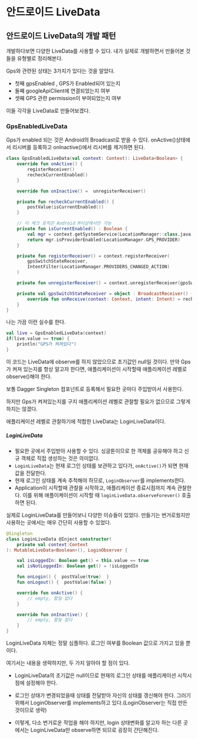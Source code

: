 # 안드로이드 LiveData

## 안드로이드 LiveData의 개발 패턴

개발하다보면 다양한 LiveData를 사용할 수 있다.
내가 실제로 개발하면서 만들어본 것들을 유형별로 정리해본다.

Gps와 관련된 상태는 3가지가 있다는 것을 알았다.

- 첫째 gpsEnabled , GPS가 Enabled되어 있는지
- 둘째 googleApiClient에 연결되었는지 여부
- 셋째 GPS 관련 permission이 부여되었는지 여부

이들 각각을 LiveData로 만들어보겠다.

### GpsEnabledLiveData

Gps가 enabled 되는 것은 Android의 Broadcast로 받을 수 있다.
onActive()상태에서 리시버를 등록하고 onInactive()에서 리시버를 제거하면 된다.

```kotlin
class GpsEnabledLiveData(val context: Context): LiveData<Boolean> {
    override fun onActive() {
        registerReceiver()
        recheckCurrentEnabled()
    }

    override fun onInactive() =  unregisterReceiver()

    private fun recheckCurrentEnabled() {
        postValue(isCurrentEnabled())
    }

    // 이 체크 로직은 Android M이상에서만 가능
    private fun isCurrentEnabled() : Boolean {
        val mgr = context.getSystemService(LocationManager::class.java) ?: return false
        return mgr.isProviderEnabled(LocationManager.GPS_PROVIDER)
    }

    private fun registerReceiver() = context.registerReceiver(
        gpsSwitchStateReceiver,
        IntentFilter(LocationManager.PROVIDERS_CHANGED_ACTION)
    )

    private fun unregisterReceiver() = context.unregisterReceiver(gpsSwitchStateReceiver)

    private val gpsSwitchStateReceiver = object : BroadcastReceiver() {
        override fun onReceive(context: Context, intent: Intent) = recheckCurrentEnabled()
    }
}
```

나는 가끔 이런 실수를 한다.

```kotlin
val live = GpsEnabledLiveData(context)
if(live.value == true) {
    println("GPS가 켜져있다")
}
```

이 코드는 LiveData에 observe를 하지 않았으므로 초기값인 null일 것이다.
만약 Gps가 켜져 있는지를 항상 알고자 한다면,
애플리케이션이 시작할때 애플리케이션 레벨로 observe()해야 한다.

보통 Dagger Singleton 컴포넌트로 등록해서 필요한 곳마다 주입받아서 사용한다.

하지만 Gps가 켜져있는지를 구지 애플리케이션 레벨로 관찰할 필요가 없으므로 그렇게 하지는 않겠다.

애플리케이션 레벨로 관찰하기에 적합한 LiveData는 LoginLiveData이다.

##### LoginLiveData

- 필요한 곳에서 주입받아 사용할 수 있다. 싱글톤이므로 한 객체를 공유해야 하고 신규 객체로 직접 생성하는 것은 의미없다.
- `LoginLiveData`는 현재 로그인 상태를 보관하고 있다가, `onActive()`가 되면
  현재값을 전달한다.
- 현재 로그인 상태를 계속 추척해야 하므로, `LoginObserver`를 implements한다.
- Application이 시작할때 관찰을 시작하고, 애플리케이션 종료시점까지 계속 관찰한다. 이를 위해 애플이케이션이 시작할 때 `loginLiveData.observeForever()` 호출하면 된다.

실제로 LoginLiveData를 만들어보니 다양한 이슈들이 있었다. 만들기는 번거로웠지만
사용하는 곳에서는 매우 간단히 사용할 수 있었다.

```kotlin
@Singleton
class LoginLiveData @Inject constructor(
    private val context:Context
): MutableLiveData<Boolean>(), LoginObserver {

    val isLoggedIn: Boolean get() = this.value == true
    val isNotLoggedIn: Boolean get() = !isLoggedIn

    fun onLogin() {  postValue(true)  }
    fun onLogout() {  postValue(false) }

    override fun onActive() {
        // empty, 할일 없다
    }

    override fun onInactive() {
        // empty, 할일 없다
    }
}
```

LoginLiveData 자체는 정말 심플하다. 로그인 여부를 Boolean 값으로 가지고 있을 뿐이다.

여기서는 내용을 생략하지만, 두 가지 알아야 할 점이 있다.

- LoginLiveData의 초기값은 null이므로 현재의 로그인 상태를 애플리케이션 시작시점에 설정해야 한다.
- 로그인 상태가 변경되었을때 상태를 전달받아 자신의 상태를 갱신해야 한다. 그러기 위해서 LoginObserver를 implements하고 있다.(LoginObserver는 직접 만든 것이므로 생략)

- 이렇게, 다소 번거로운 작업을 해야 하지만, login 상태변화를 알고자 하는 다른 곳에서는
  LoginLiveData만 observe하면 되므로 굉장히 간단해진다.

```kotlin

```
